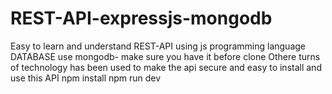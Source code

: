 # REST-API-expressjs-mongodb
Easy to learn and understand REST-API using js programming language 
DATABASE
 use mongodb- make sure you have it before clone
Othere turns of technology has been used to make the api secure and easy
to install and use this API 
npm install 
npm run dev
